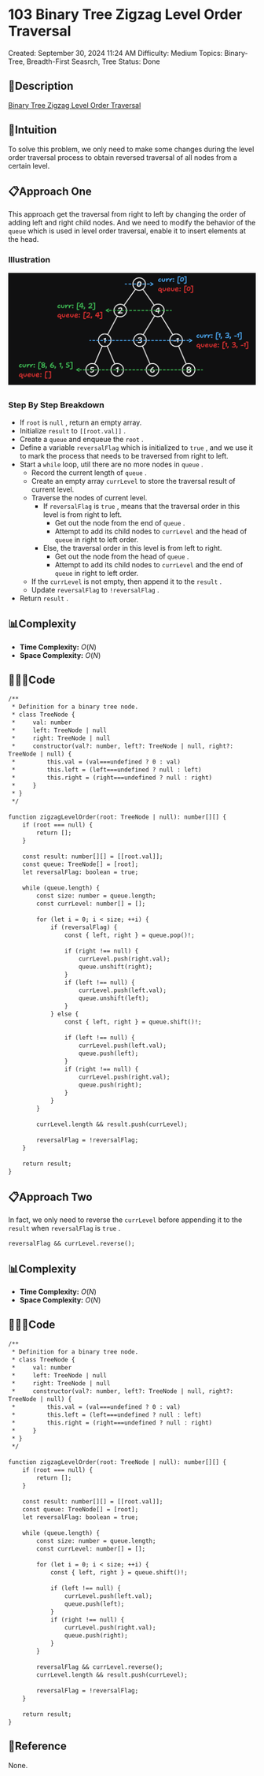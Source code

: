 # 103 Binary Tree Zigzag Level Order Traversal

Created: September 30, 2024 11:24 AM
Difficulty: Medium
Topics: Binary-Tree, Breadth-First Seasrch, Tree
Status: Done

## 📖Description

[Binary Tree Zigzag Level Order Traversal](https://leetcode.com/problems/binary-tree-zigzag-level-order-traversal/description)

## 🤔Intuition

To solve this problem, we only need to make some changes during the level order traversal process to obtain reversed traversal of all nodes from a certain level.

## 📋Approach One

This approach get the traversal from right to left by changing the order of adding left and right child nodes. And we need to modify the behavior of the `queue` which is used in level order traversal, enable it to insert elements at the head.

### Illustration

![BinaryTreeZigzagLevelOrderTraversal.png](BinaryTreeZigzagLevelOrderTraversal.png)

### Step By Step Breakdown

- If `root` is `null` , return an empty array.
- Initialize `result` to `[[root.val]]` .
- Create a `queue` and enqueue the `root` .
- Define a variable `reversalFlag` which is initialized to `true` , and we use it to mark the process that needs to be traversed from right to left.
- Start a `while` loop, util there are no more nodes in `queue` .
    - Record the current length of `queue` .
    - Create an empty array `currLevel` to store the traversal result of current level.
    - Traverse the nodes of current level.
        - If `reversalFlag` is `true` , means that the traversal order in this level is from right to left.
            - Get out the node from the end of `queue` .
            - Attempt to add its child nodes to `currLevel` and the head of `queue` in right to left order.
        - Else, the traversal order in this level is from left to right.
            - Get out the node from the head of `queue` .
            - Attempt to add its child nodes to `currLevel` and the end of `queue` in right to left order.
    - If the `currLevel` is not empty, then append it to the `result` .
    - Update `reversalFlag` to `!reversalFlag` .
- Return `result` .

## 📊Complexity

- **Time Complexity:** $O(N)$
- **Space Complexity:** $O(N)$

## 🧑🏻‍💻Code

```tsx
/**
 * Definition for a binary tree node.
 * class TreeNode {
 *     val: number
 *     left: TreeNode | null
 *     right: TreeNode | null
 *     constructor(val?: number, left?: TreeNode | null, right?: TreeNode | null) {
 *         this.val = (val===undefined ? 0 : val)
 *         this.left = (left===undefined ? null : left)
 *         this.right = (right===undefined ? null : right)
 *     }
 * }
 */

function zigzagLevelOrder(root: TreeNode | null): number[][] {
    if (root === null) {
        return [];
    }

    const result: number[][] = [[root.val]];
    const queue: TreeNode[] = [root];
    let reversalFlag: boolean = true;

    while (queue.length) {
        const size: number = queue.length;
        const currLevel: number[] = [];

        for (let i = 0; i < size; ++i) {
            if (reversalFlag) {
                const { left, right } = queue.pop()!;

                if (right !== null) {
                    currLevel.push(right.val);
                    queue.unshift(right);
                }
                if (left !== null) {
                    currLevel.push(left.val);
                    queue.unshift(left);
                }
            } else {
                const { left, right } = queue.shift()!;

                if (left !== null) {
                    currLevel.push(left.val);
                    queue.push(left);
                }
                if (right !== null) {
                    currLevel.push(right.val);
                    queue.push(right);
                }
            }
        }

        currLevel.length && result.push(currLevel);

        reversalFlag = !reversalFlag;
    }

    return result;
}
```

## 📋Approach Two

In fact, we only need to reverse the `currLevel` before appending it to the `result` when `reversalFlag` is `true` .

```tsx
reversalFlag && currLevel.reverse();
```

## 📊Complexity

- **Time Complexity:** $O(N)$
- **Space Complexity:** $O(N)$

## 🧑🏻‍💻Code

```tsx
/**
 * Definition for a binary tree node.
 * class TreeNode {
 *     val: number
 *     left: TreeNode | null
 *     right: TreeNode | null
 *     constructor(val?: number, left?: TreeNode | null, right?: TreeNode | null) {
 *         this.val = (val===undefined ? 0 : val)
 *         this.left = (left===undefined ? null : left)
 *         this.right = (right===undefined ? null : right)
 *     }
 * }
 */

function zigzagLevelOrder(root: TreeNode | null): number[][] {
    if (root === null) {
        return [];
    }

    const result: number[][] = [[root.val]];
    const queue: TreeNode[] = [root];
    let reversalFlag: boolean = true;

    while (queue.length) {
        const size: number = queue.length;
        const currLevel: number[] = [];

        for (let i = 0; i < size; ++i) {
            const { left, right } = queue.shift()!;

            if (left !== null) {
                currLevel.push(left.val);
                queue.push(left);
            }
            if (right !== null) {
                currLevel.push(right.val);
                queue.push(right);
            }
        }

        reversalFlag && currLevel.reverse();
        currLevel.length && result.push(currLevel);

        reversalFlag = !reversalFlag;
    }

    return result;
}
```

## 🔖Reference

None.